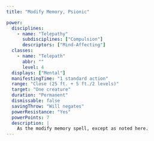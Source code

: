 ```yaml
---
title: "Modify Memory, Psionic"

power:
  disciplines:
    - name: "Telepathy"
      subdisciplines: ["Compulsion"]
      descriptors: ["Mind-Affecting"]
  classes:
    - name: "Telepath"
      abbr: ""
      level: 4
  displays: ["Mental"]
  manifestingTime: "1 standard action"
  range: "Close (25 ft. + 5 ft./2 levels)"
  target: "One creature"
  duration: "Permanent"
  dismissable: false
  savingThrow: "Will negates"
  powerResistance: "Yes"
  powerPoints: 7
  description: |
    As the modify memory spell, except as noted here.
---
```

